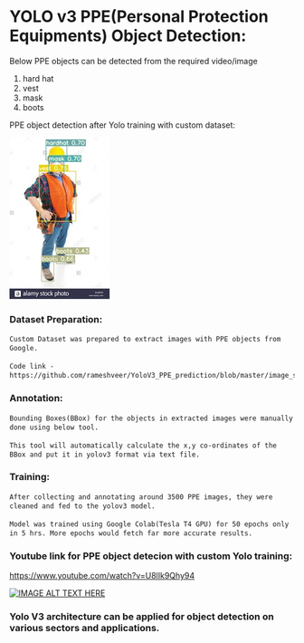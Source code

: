 # YOLO v3 PPE(Personal Protection Equipments) Object Detection:

Below PPE objects can be detected from the required video/image

1. hard hat
2. vest
3. mask
4. boots


PPE object detection after Yolo training with custom dataset:
	
![image](https://github.com/rameshveer/School_of_AI-EVA_5/blob/master/S13/Yolo%20Open%20CV/Annotated_Yolo_Images/Unknown.jpg)
	

### Dataset Preparation:
  	Custom Dataset was prepared to extract images with PPE objects from Google. 
  
  	Code link - https://github.com/rameshveer/YoloV3_PPE_prediction/blob/master/image_scrapper.ipynb
  
  
### Annotation:
	Bounding Boxes(BBox) for the objects in extracted images were manually done using below tool. 
	
	This tool will automatically calculate the x,y co-ordinates of the BBox and put it in yolov3 format via text file.

### Training:
	After collecting and annotating around 3500 PPE images, they were cleaned and fed to the yolov3 model.
	
	Model was trained using Google Colab(Tesla T4 GPU) for 50 epochs only in 5 hrs. More epochs would fetch far more accurate results.


### Youtube link for PPE object detecion with custom Yolo training:
	
https://www.youtube.com/watch?v=U8lIk9Qhy94
	
[![IMAGE ALT TEXT HERE](http://img.youtube.com/vi/U8lIk9Qhy94/0.jpg)](http://www.youtube.com/watch?v=U8lIk9Qhy94)


### Yolo V3 architecture can be applied for object detection on various sectors and applications.

